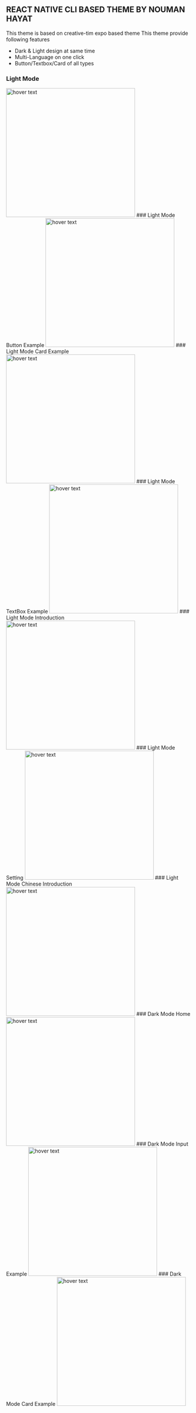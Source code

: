 ## REACT NATIVE CLI BASED THEME BY NOUMAN HAYAT 
This theme is based on creative-tim expo based theme 
This theme provide following features
- Dark & Light design at same time
- Multi-Language on one click
- Button/Textbox/Card of all types

### Light Mode 
<img src="https://noumanhayat.com/Theme_Photos/light_Home.PNG" width="350" title="hover text">
### Light Mode Button Example
<img src="https://noumanhayat.com/Theme_Photos/light_demo_button.PNG" width="350" title="hover text">
### Light Mode Card Example
<img src="https://noumanhayat.com/Theme_Photos/light_demo_card.PNG" width="350" title="hover text">
### Light Mode TextBox Example
<img src="https://noumanhayat.com/Theme_Photos/light_demo_input.PNG" width="350" title="hover text">
### Light Mode Introduction 
<img src="https://noumanhayat.com/Theme_Photos/light_demo_me.PNG" width="350" title="hover text">
### Light Mode Setting 
<img src="https://noumanhayat.com/Theme_Photos/light_demo_setting.PNG" width="350" title="hover text">
### Light Mode Chinese  Introduction
<img src="https://noumanhayat.com/Theme_Photos/light_demo_me_chines.PNG" width="350" title="hover text">
### Dark Mode Home 
<img src="https://noumanhayat.com/Theme_Photos/dark_Home.PNG" width="350" title="hover text">
### Dark Mode Input Example
<img src="https://noumanhayat.com/Theme_Photos/dark_demo_input.PNG" width="350" title="hover text">
### Dark Mode Card Example
<img src="https://noumanhayat.com/Theme_Photos/dark_demo_card.PNG" width="350" title="hover text">
